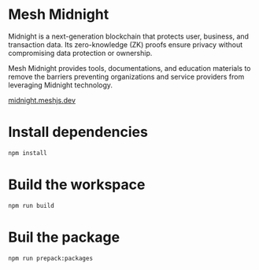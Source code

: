 # Mesh Midnight

Midnight is a next-generation blockchain that protects user, business, and transaction data. Its zero-knowledge (ZK) proofs ensure privacy without compromising data protection or ownership.

Mesh Midnight provides tools, documentations, and education materials to remove the barriers preventing organizations and service providers from leveraging Midnight technology.

[midnight.meshjs.dev](https://midnight.meshjs.dev/)

# Install dependencies
```bash
npm install
```

# Build the workspace
```bash
npm run build
```

# Buil the package
```bash
npm run prepack:packages
```